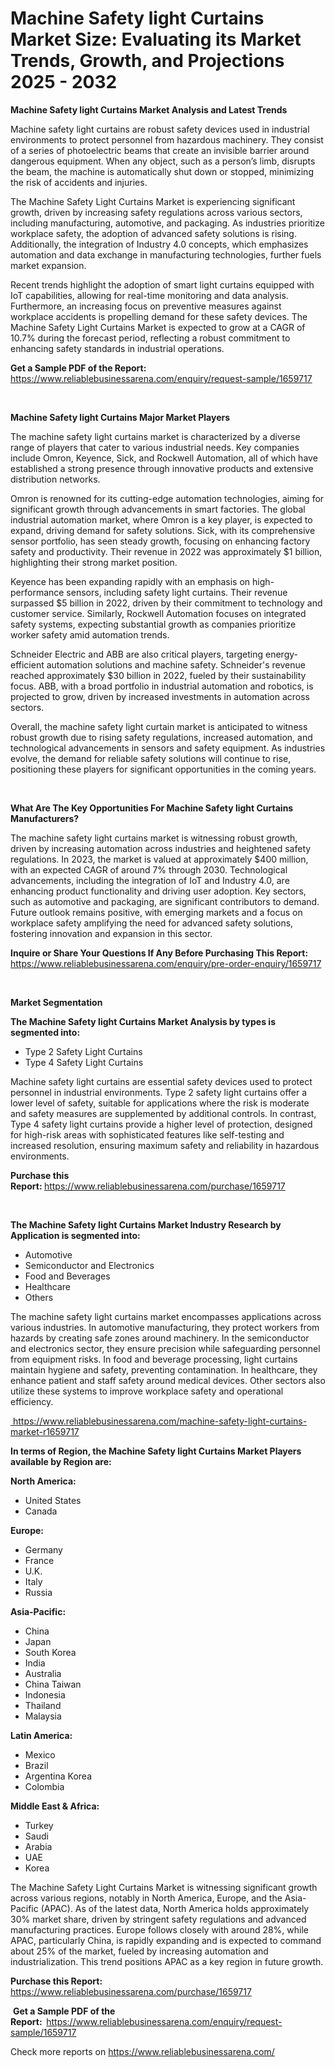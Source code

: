 <p><h1>Machine Safety light Curtains Market Size: Evaluating its Market Trends, Growth, and Projections 2025 - 2032</h1></p><p><strong>Machine Safety light Curtains Market Analysis and Latest Trends</strong></p>
<p><p>Machine safety light curtains are robust safety devices used in industrial environments to protect personnel from hazardous machinery. They consist of a series of photoelectric beams that create an invisible barrier around dangerous equipment. When any object, such as a person’s limb, disrupts the beam, the machine is automatically shut down or stopped, minimizing the risk of accidents and injuries.</p><p>The Machine Safety Light Curtains Market is experiencing significant growth, driven by increasing safety regulations across various sectors, including manufacturing, automotive, and packaging. As industries prioritize workplace safety, the adoption of advanced safety solutions is rising. Additionally, the integration of Industry 4.0 concepts, which emphasizes automation and data exchange in manufacturing technologies, further fuels market expansion.</p><p>Recent trends highlight the adoption of smart light curtains equipped with IoT capabilities, allowing for real-time monitoring and data analysis. Furthermore, an increasing focus on preventive measures against workplace accidents is propelling demand for these safety devices. The Machine Safety Light Curtains Market is expected to grow at a CAGR of 10.7% during the forecast period, reflecting a robust commitment to enhancing safety standards in industrial operations.</p></p>
<p><strong>Get a Sample PDF of the Report:&nbsp;</strong> <a href="https://www.reliablebusinessarena.com/enquiry/request-sample/1659717?utm_campaign=1871&utm_medium=2&utm_source=Github&utm_content=ia&utm_term=17022025&utm_id=machine-safety-light-curtains">https://www.reliablebusinessarena.com/enquiry/request-sample/1659717</a></p>
<p>&nbsp;</p>
<p><strong>Machine Safety light Curtains Major Market Players</strong></p>
<p><p>The machine safety light curtains market is characterized by a diverse range of players that cater to various industrial needs. Key companies include Omron, Keyence, Sick, and Rockwell Automation, all of which have established a strong presence through innovative products and extensive distribution networks.</p><p>Omron is renowned for its cutting-edge automation technologies, aiming for significant growth through advancements in smart factories. The global industrial automation market, where Omron is a key player, is expected to expand, driving demand for safety solutions. Sick, with its comprehensive sensor portfolio, has seen steady growth, focusing on enhancing factory safety and productivity. Their revenue in 2022 was approximately $1 billion, highlighting their strong market position.</p><p>Keyence has been expanding rapidly with an emphasis on high-performance sensors, including safety light curtains. Their revenue surpassed $5 billion in 2022, driven by their commitment to technology and customer service. Similarly, Rockwell Automation focuses on integrated safety systems, expecting substantial growth as companies prioritize worker safety amid automation trends.</p><p>Schneider Electric and ABB are also critical players, targeting energy-efficient automation solutions and machine safety. Schneider's revenue reached approximately $30 billion in 2022, fueled by their sustainability focus. ABB, with a broad portfolio in industrial automation and robotics, is projected to grow, driven by increased investments in automation across sectors.</p><p>Overall, the machine safety light curtain market is anticipated to witness robust growth due to rising safety regulations, increased automation, and technological advancements in sensors and safety equipment. As industries evolve, the demand for reliable safety solutions will continue to rise, positioning these players for significant opportunities in the coming years.</p></p>
<p>&nbsp;</p>
<p><strong>What Are The Key Opportunities For Machine Safety light Curtains Manufacturers?</strong></p>
<p><p>The machine safety light curtains market is witnessing robust growth, driven by increasing automation across industries and heightened safety regulations. In 2023, the market is valued at approximately $400 million, with an expected CAGR of around 7% through 2030. Technological advancements, including the integration of IoT and Industry 4.0, are enhancing product functionality and driving user adoption. Key sectors, such as automotive and packaging, are significant contributors to demand. Future outlook remains positive, with emerging markets and a focus on workplace safety amplifying the need for advanced safety solutions, fostering innovation and expansion in this sector.</p></p>
<p><strong>Inquire or Share Your Questions If Any Before Purchasing This Report:</strong> <a href="https://www.reliablebusinessarena.com/enquiry/pre-order-enquiry/1659717?utm_campaign=1871&utm_medium=2&utm_source=Github&utm_content=ia&utm_term=17022025&utm_id=machine-safety-light-curtains">https://www.reliablebusinessarena.com/enquiry/pre-order-enquiry/1659717</a></p>
<p>&nbsp;</p>
<p><strong>Market Segmentation</strong></p>
<p><strong>The Machine Safety light Curtains Market Analysis by types is segmented into:</strong></p>
<p><ul><li>Type 2 Safety Light Curtains</li><li>Type 4 Safety Light Curtains</li></ul></p>
<p><p>Machine safety light curtains are essential safety devices used to protect personnel in industrial environments. Type 2 safety light curtains offer a lower level of safety, suitable for applications where the risk is moderate and safety measures are supplemented by additional controls. In contrast, Type 4 safety light curtains provide a higher level of protection, designed for high-risk areas with sophisticated features like self-testing and increased resolution, ensuring maximum safety and reliability in hazardous environments.</p></p>
<p><strong>Purchase this Report:&nbsp;</strong><a href="https://www.reliablebusinessarena.com/purchase/1659717?utm_campaign=1871&utm_medium=2&utm_source=Github&utm_content=ia&utm_term=17022025&utm_id=machine-safety-light-curtains">https://www.reliablebusinessarena.com/purchase/1659717</a></p>
<p>&nbsp;</p>
<p><strong>The Machine Safety light Curtains Market Industry Research by Application is segmented into:</strong></p>
<p><ul><li>Automotive</li><li>Semiconductor and Electronics</li><li>Food and Beverages</li><li>Healthcare</li><li>Others</li></ul></p>
<p><p>The machine safety light curtains market encompasses applications across various industries. In automotive manufacturing, they protect workers from hazards by creating safe zones around machinery. In the semiconductor and electronics sector, they ensure precision while safeguarding personnel from equipment risks. In food and beverage processing, light curtains maintain hygiene and safety, preventing contamination. In healthcare, they enhance patient and staff safety around medical devices. Other sectors also utilize these systems to improve workplace safety and operational efficiency.</p></p>
<p><a href="https://www.reliablebusinessarena.com/machine-safety-light-curtains-market-r1659717?utm_campaign=1871&utm_medium=2&utm_source=Github&utm_content=ia&utm_term=17022025&utm_id=machine-safety-light-curtains">&nbsp;https://www.reliablebusinessarena.com/machine-safety-light-curtains-market-r1659717</a></p>
<p><strong>In terms of Region, the Machine Safety light Curtains Market Players available by Region are:</strong></p>
<p>
    <p> <strong> North America: </strong>
        <ul>
            <li>United States</li>
            <li>Canada</li>
        </ul>
        </p> 
    <p> <strong> Europe: </strong>
        <ul>
            <li>Germany</li>
            <li>France</li>
            <li>U.K.</li>
            <li>Italy</li>
            <li>Russia</li>
        </ul>
        </p> 
    <p> <strong> Asia-Pacific: </strong>
        <ul>
            <li>China</li>
            <li>Japan</li>
            <li>South Korea</li>
            <li>India</li>
            <li>Australia</li>
            <li>China Taiwan</li>
            <li>Indonesia</li>
            <li>Thailand</li>
            <li>Malaysia</li>
        </ul>
        </p> 
    <p> <strong> Latin America: </strong>
        <ul>
            <li>Mexico</li>
            <li>Brazil</li>
            <li>Argentina Korea</li>
            <li>Colombia</li>
        </ul>
        </p> 
    <p> <strong> Middle East & Africa: </strong>
        <ul>
            <li>Turkey</li>
            <li>Saudi</li>
            <li>Arabia</li>
            <li>UAE</li>
            <li>Korea</li>
        </ul>
    </p>
    </p>
<p><p>The Machine Safety Light Curtains Market is witnessing significant growth across various regions, notably in North America, Europe, and the Asia-Pacific (APAC). As of the latest data, North America holds approximately 30% market share, driven by stringent safety regulations and advanced manufacturing practices. Europe follows closely with around 28%, while APAC, particularly China, is rapidly expanding and is expected to command about 25% of the market, fueled by increasing automation and industrialization. This trend positions APAC as a key region in future growth.</p></p>
<p><strong>Purchase this Report: </strong><a href="https://www.reliablebusinessarena.com/purchase/1659717?utm_campaign=1871&utm_medium=2&utm_source=Github&utm_content=ia&utm_term=17022025&utm_id=machine-safety-light-curtains">https://www.reliablebusinessarena.com/purchase/1659717</a></p>
<p>&nbsp;<strong>Get a Sample PDF of the Report:&nbsp;&nbsp;</strong><a href="https://www.reliablebusinessarena.com/enquiry/request-sample/1659717?utm_campaign=1871&utm_medium=2&utm_source=Github&utm_content=ia&utm_term=17022025&utm_id=machine-safety-light-curtains">https://www.reliablebusinessarena.com/enquiry/request-sample/1659717</a></p>
<p><strong></strong></p>
<p>Check more reports on <a href="https://www.reliablebusinessarena.com/?utm_campaign=1871&utm_medium=2&utm_source=Github&utm_content=ia&utm_term=17022025&utm_id=machine-safety-light-curtains">https://www.reliablebusinessarena.com/</a></p>